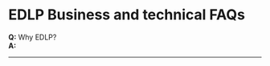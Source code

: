 EDLP Business and technical FAQs
================================

**Q:** Why EDLP?  
**A:**  


---
